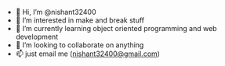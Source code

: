 - 👋 Hi, I’m @nishant32400
- 👀 I’m interested in make and break stuff
- 🌱 I’m currently learning object oriented programming and web development
- 💞️ I’m looking to collaborate on anything
- 📫 just email me (nishant32400@gmail.com)

<!---
nishant32400/nishant32400 is a ✨ special ✨ repository because its `README.md` (this file) appears on your GitHub profile.
You can click the Preview link to take a look at your changes.
--->
